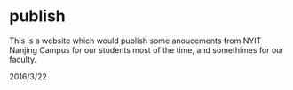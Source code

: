 # publish

This is a website which would publish some anoucements from NYIT Nanjing Campus for our students most of the time, and somethimes for our faculty.

2016/3/22
